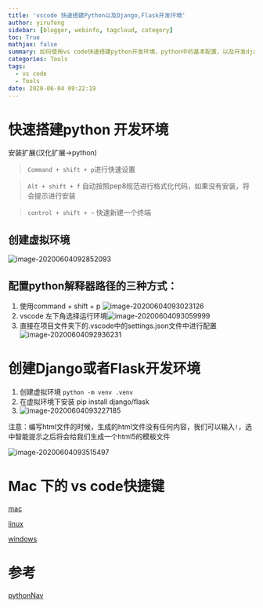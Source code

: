 ```yaml
---
title: 'vscode 快速搭建Python以及Django,Flask开发环境'
author: yirufeng
sidebar: [blogger, webinfo, tagcloud, category]
toc: True
mathjax: false
summary: 如何使用vs code快速搭建python开发环境，python中的基本配置，以及开发django和flask的环境
categories: Tools
tags:
  - vs code
  - Tools
date: 2020-06-04 09:22:19
---
```

# 快速搭建python 开发环境

安装扩展(汉化扩展->python)

> `Command + shift + p`进行快速设置

> `Alt + shift + f` 自动按照pep8规范进行格式化代码，如果没有安装，将会提示进行安装

> ` control + shift + ~ ` 快速新建一个终端

## 创建虚拟环境

![image-20200604092852093](https://gitee.com/yirufeng/images/raw/master/img/image-20200604092852093.png)

## 配置python解释器路径的三种方式：

1. 使用command + shift + p ![image-20200604093023126](https://gitee.com/yirufeng/images/raw/master/img/image-20200604093023126.png)
2. vscode 左下角选择运行环境![image-20200604093059999](https://gitee.com/yirufeng/images/raw/master/img/image-20200604093059999.png)
3. 直接在项目文件夹下的.vscode中的settings.json文件中进行配置![image-20200604092936231](https://gitee.com/yirufeng/images/raw/master/img/image-20200604092936231.png)


<!-- more -->


# 创建Django或者Flask开发环境

1. 创建虚拟环境 `python -m venv .venv`
2. 在虚拟环境下安装 pip install django/flask
3. ![image-20200604093227185](https://gitee.com/yirufeng/images/raw/master/img/image-20200604093227185.png)



注意：编写html文件的时候，生成的html文件没有任何内容，我们可以输入`!`，选中智能提示之后将会给我们生成一个html5的模板文件

![image-20200604093515497](https://gitee.com/yirufeng/images/raw/master/img/image-20200604093515497.png)

# Mac 下的 vs code快捷键

[mac](https://code.visualstudio.com/shortcuts/keyboard-shortcuts-macos.pdf)

[linux](https://code.visualstudio.com/shortcuts/keyboard-shortcuts-linux.pdf)

[windows](https://code.visualstudio.com/shortcuts/keyboard-shortcuts-windows.pdf)

# 参考

[pythonNav](https://pythonav.com/wiki/detail/1/83/)

